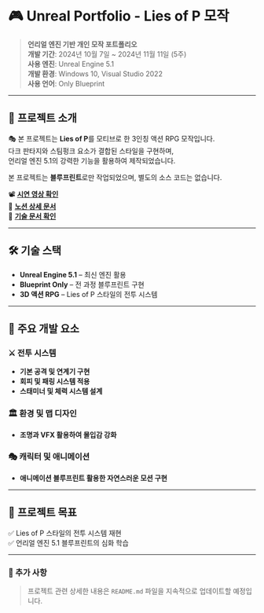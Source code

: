 # 🎮 Unreal Portfolio - Lies of P 모작

> **언리얼 엔진 기반 개인 모작 포트폴리오**  
> **개발 기간**: 2024년 10월 7일 ~ 2024년 11월 11일 (5주)  
> **사용 엔진**: Unreal Engine 5.1  
> **개발 환경**: Windows 10, Visual Studio 2022  
> **사용 언어**: Only Blueprint  

---

## 📌 프로젝트 소개

🎭 본 프로젝트는 **Lies of P**를 모티브로 한 3인칭 액션 RPG 모작입니다.  
다크 판타지와 스팀펑크 요소가 결합된 스타일을 구현하며,  
언리얼 엔진 5.1의 강력한 기능을 활용하여 제작되었습니다.  

본 프로젝트는 **블루프린트**로만 작업되었으며, 별도의 소스 코드는 없습니다.  

📽 **[시연 영상 확인](https://youtu.be/CE2KgXUPGG0)**  
📑 **[노션 상세 문서](https://www.notion.so/overcle/Lies-of-P-1b5e44d1138680219f44da7db77e9b76?pvs=4)**  
📜 **[기술 문서 확인](http://naver.me/FSwounln)** 


---

## 🛠 기술 스택

- **Unreal Engine 5.1** – 최신 엔진 활용  
- **Blueprint Only** – 전 과정 블루프린트 구현  
- **3D 액션 RPG** – Lies of P 스타일의 전투 시스템   

---

## 📌 주요 개발 요소

### ⚔️ 전투 시스템
- **기본 공격 및 연계기 구현**  
- **회피 및 패링 시스템 적용**  
- **스태미너 및 체력 시스템 설계**  

### 🏛 환경 및 맵 디자인
- **조명과 VFX 활용하여 몰입감 강화**  

### 🎭 캐릭터 및 애니메이션 
- **애니메이션 블루프린트 활용한 자연스러운 모션 구현**  

---

## 🚀 프로젝트 목표

✅ Lies of P 스타일의 전투 시스템 재현  
✅ 언리얼 엔진 5.1 블루프린트의 심화 학습  

---

### 📢 추가 사항
> 프로젝트 관련 상세한 내용은 `README.md` 파일을 지속적으로 업데이트할 예정입니다.
